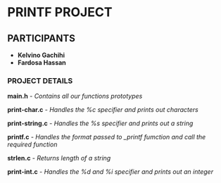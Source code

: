 # PRINTF PROJECT

## PARTICIPANTS
 
  - **Kelvino Gachihi**
  - **Fardosa Hassan**

### PROJECT DETAILS

**main.h** - *Contains all our functions prototypes*

**print-char.c** - *Handles the %c specifier and prints out characters*

**print-string.c** - *Handles the %s specifier and prints out a string*

**printf.c** - *Handles the format passed to _printf fumction and call the required function*

**strlen.c** - *Returns length of a string*

**print-int.c** - *Handles the %d and %i specifier and prints out an integer*
